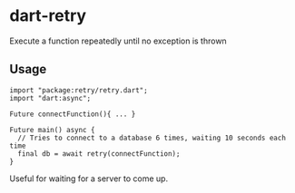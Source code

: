 # dart-retry
Execute a function repeatedly until no exception is thrown

## Usage

    import "package:retry/retry.dart";
    import "dart:async";

    Future connectFunction(){ ... }

    Future main() async {
      // Tries to connect to a database 6 times, waiting 10 seconds each time
      final db = await retry(connectFunction);
    }

Useful for waiting for a server to come up.

